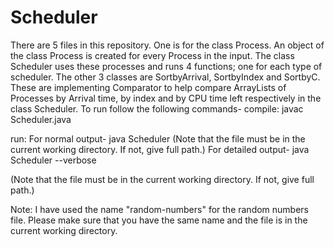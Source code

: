 # Scheduler

There are 5 files in this repository. One is for the class Process. An object of the class Process is created for every Process in the input. The class Scheduler uses these processes and runs 4 functions; one for each type of scheduler. The other 3 classes are SortbyArrival, SortbyIndex and SortbyC. These are implementing Comparator to help compare ArrayLists of Processes by Arrival time, by index and by CPU time left respectively in the class Scheduler. To run follow the following commands-
compile: 
javac Scheduler.java

run:
For normal output-
java Scheduler <filename>
(Note that the file must be in the current working
directory. If not, give full path.)
For detailed output-
java Scheduler --verbose <filename>

(Note that the file must be in the
current working directory. If not, give full path.)

Note: I have used the name "random-numbers" for the random numbers file. Please
make sure that you have the same name and the file is in the current working
directory.
